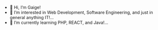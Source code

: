 - 👋 Hi, I’m Gaige!
- 👀 I’m interested in Web Development, Software Engineering, and just in general anything IT!...
- 🌱 I’m currently learning PHP, REACT, and Java!...
